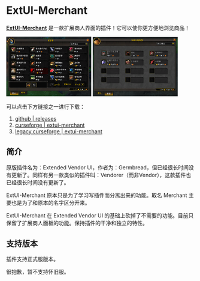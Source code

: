 # ExtUI-Merchant

[**ExtUI-Merchant**](https://github.com/zhengqingquan/ExtUI-Merchant) 是一款扩展商人界面的插件！它可以使你更方便地浏览商品！

<p>
  <img src="img/image.png" width="45%" />
  <img src="img/image2.png" width="45%" />
</p>

可以点击下方链接之一进行下载：

1. [github | releases](https://github.com/zhengqingquan/ExtUI-Merchant/releases)
2. [curseforge | extui-merchant](https://www.curseforge.com/wow/addons/extui-merchant)
3. [legacy.curseforge | extui-merchant](https://legacy.curseforge.com/wow/addons/extui-merchant)

## 简介

原版插件名为：Extended Vendor UI，作者为：Germbread，但已经很长时间没有更新了。同样有另一款类似的插件叫：Vendorer（而非Vendor），这款插件也已经很长时间没有更新了。

ExtUI-Merchant 原本只是为了学习写插件而分离出来的功能。取名 Merchant 主要也是为了和原本的名字区分开来。

ExtUI-Merchant 在 Extended Vendor UI 的基础上砍掉了不需要的功能。目前只保留了扩展商人面板的功能。保持插件的干净和独立的特性。

## 支持版本

插件支持正式服版本。

很抱歉，暂不支持怀旧服。
